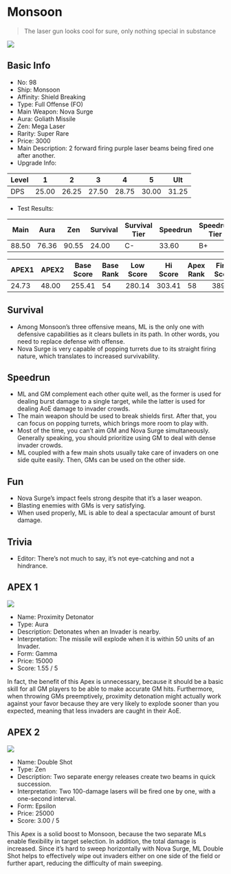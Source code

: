 # Monsoon

> The laser gun looks cool for sure, only nothing special in substance

<img src="/ships/ship_98.png" style={{zoom:1}}/>

## Basic Info

- No: 98
- Ship: Monsoon
- Affinity: Shield Breaking
- Type: Full Offense (FO)
- Main Weapon: Nova Surge
- Aura: Goliath Missile
- Zen: Mega Laser
- Rarity: Super Rare
- Price: 3000
- Main Description: 2 forward firing purple laser beams being fired one after another.
- Upgrade Info: 

| Level | 1 | 2 | 3 | 4 | 5 | Ult |
|--|--|--|--|--|--|--|
| DPS | 25.00 | 26.25 | 27.50 | 28.75 | 30.00 | 31.25 |

- Test Results: 

| Main | Aura | Zen | Survival | Survival Tier | Speedrun | Speedrun Tier | Fun | Fun Tier |
|--|--|--|--|--|--|--|--|--|
| 88.50 | 76.36 | 90.55 | 24.00 | C- | 33.60 | B+ | 28.20 | C+ |

| APEX1 | APEX2 | Base Score | Base Rank | Low Score | Hi Score | Apex Rank | Final Score | FinalRank |
|--|--|--|--|--|--|--|--|--|
| 24.73 | 48.00 | 255.41 | 54 | 280.14 | 303.41 | 58 | 389.21 | 62 |

## Survival

- Among Monsoon’s three offensive means, ML is the only one with defensive capabilities as it clears bullets in its path. In other words, you need to replace defense with offense.
- Nova Surge is very capable of popping turrets due to its straight firing nature, which translates to increased survivability.

## Speedrun

- ML and GM complement each other quite well, as the former is used for dealing burst damage to a single target, while the latter is used for dealing AoE damage to invader crowds.
- The main weapon should be used to break shields first. After that, you can focus on popping turrets, which brings more room to play with.
- Most of the time, you can’t aim GM and Nova Surge simultaneously. Generally speaking, you should prioritize using GM to deal with dense invader crowds.
- ML coupled with a few main shots usually take care of invaders on one side quite easily. Then, GMs can be used on the other side.

## Fun

- Nova Surge’s impact feels strong despite that it’s a laser weapon.
- Blasting enemies with GMs is very satisfying.
- When used properly, ML is able to deal a spectacular amount of burst damage.

## Trivia

- Editor: There’s not much to say, it’s not eye-catching and not a hindrance.

## APEX 1

<img src="/ships/ship_98_apex_1.png" style={{zoom:1}}/>

- Name: Proximity Detonator
- Type: Aura
- Description: Detonates when an Invader is nearby.
- Interpretation: The missile will explode when it is within 50 units of an Invader.
- Form: Gamma
- Price: 15000
- Score: 1.55 / 5

In fact, the benefit of this Apex is unnecessary, because it should be a basic skill for all GM players to be able to make accurate GM hits. Furthermore, when throwing GMs preemptively, proximity detonation might actually work against your favor because they are very likely to explode sooner than you expected, meaning that less invaders are caught in their AoE.

## APEX 2

<img src="/ships/ship_98_apex_2.png" style={{zoom:1}}/>

- Name: Double Shot
- Type: Zen
- Description: Two separate energy releases create two beams in quick succession.
- Interpretation: Two 100-damage lasers will be fired one by one, with a one-second interval.
- Form: Epsilon
- Price: 25000
- Score: 3.00 / 5

This Apex is a solid boost to Monsoon, because the two separate MLs enable flexibility in target selection. In addition, the total damage is increased. Since it’s hard to sweep horizontally with Nova Surge, ML Double Shot helps to effectively wipe out invaders either on one side of the field or further apart, reducing the difficulty of main sweeping.
